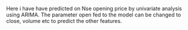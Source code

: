 Here i have have predicted on Nse opening price by univariate analysis using ARIMA.
The parameter open fed to the model can be changed to close, volume etc to predict the other features.